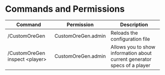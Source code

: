 # Commands and Permissions

| Command | Permission | Description |
| -------- | -------- | -------- |
| /CustomOreGen     | CustomOreGen.admin     | Reloads the configuration file     |
| /CustomOreGen inspect \<player\>     | CustomOreGen.admin     | Allows you to show information about current generator specs of a player     |
